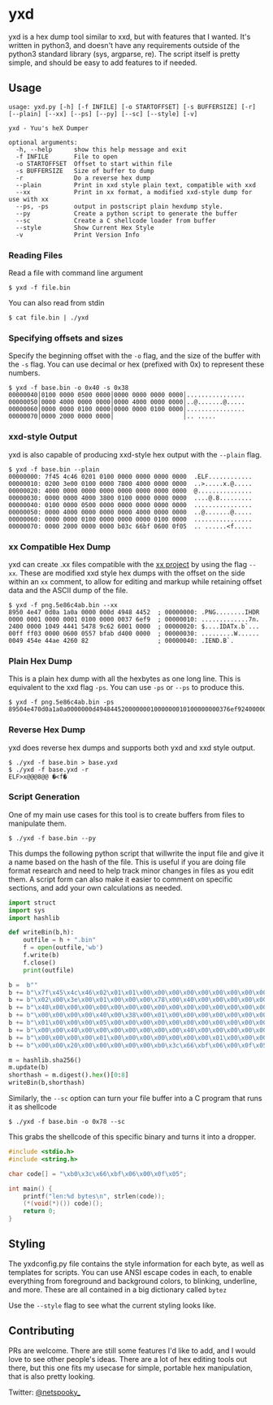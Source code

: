 # yxd

yxd is a hex dump tool similar to xxd, but with features that I wanted. It's written in python3, and doesn't have any requirements outside of the python3 standard library (sys, argparse, re). The script itself is pretty simple, and should be easy to add features to if needed.

## Usage

```
usage: yxd.py [-h] [-f INFILE] [-o STARTOFFSET] [-s BUFFERSIZE] [-r] [--plain] [--xx] [--ps] [--py] [--sc] [--style] [-v]

yxd - Yuu's heX Dumper

optional arguments:
  -h, --help      show this help message and exit
  -f INFILE       File to open
  -o STARTOFFSET  Offset to start within file
  -s BUFFERSIZE   Size of buffer to dump
  -r              Do a reverse hex dump
  --plain         Print in xxd style plain text, compatible with xxd
  --xx            Print in xx format, a modified xxd-style dump for use with xx
  --ps, -ps       output in postscript plain hexdump style.
  --py            Create a python script to generate the buffer
  --sc            Create a C shellcode loader from buffer
  --style         Show Current Hex Style
  -v              Print Version Info
```

### Reading Files

Read a file with command line argument
```
$ yxd -f file.bin
```
You can also read from stdin
```
$ cat file.bin | ./yxd
```

### Specifying offsets and sizes

Specify the beginning offset with the `-o` flag, and the size of the buffer with the `-s` flag. You can use decimal or hex (prefixed with 0x) to represent these numbers.

```
$ yxd -f base.bin -o 0x40 -s 0x38
00000040│0100 0000 0500 0000│0000 0000 0000 0000│................
00000050│0000 4000 0000 0000│0000 4000 0000 0000│..@.......@.....
00000060│0000 0000 0100 0000│0000 0000 0100 0000│................
00000070│0000 2000 0000 0000│                   │.. .....
```

### xxd-style Output

yxd is also capable of producing xxd-style hex output with the `--plain` flag.

```
$ yxd -f base.bin --plain
00000000: 7f45 4c46 0201 0100 0000 0000 0000 0000  .ELF............
00000010: 0200 3e00 0100 0000 7800 4000 0000 0000  ..>.....x.@.....
00000020: 4000 0000 0000 0000 0000 0000 0000 0000  @...............
00000030: 0000 0000 4000 3800 0100 0000 0000 0000  ....@.8.........
00000040: 0100 0000 0500 0000 0000 0000 0000 0000  ................
00000050: 0000 4000 0000 0000 0000 4000 0000 0000  ..@.......@.....
00000060: 0000 0000 0100 0000 0000 0000 0100 0000  ................
00000070: 0000 2000 0000 0000 b03c 66bf 0600 0f05  .. ......<f.....
```

### xx Compatible Hex Dump 

yxd can create .xx files compatible with the [xx project](https://github.com/netspooky/xx) by using the flag `--xx`. These are modified xxd style hex dumps with the offset on the side within an `xx` comment, to allow for editing and markup while retaining offset data and the ASCII dump of the file.

```
$ yxd -f png.5e86c4ab.bin --xx
8950 4e47 0d0a 1a0a 0000 000d 4948 4452  ; 00000000: .PNG........IHDR
0000 0001 0000 0001 0100 0000 0037 6ef9  ; 00000010: .............7n.
2400 0000 1049 4441 5478 9c62 6001 0000  ; 00000020: $....IDATx.b`...
00ff ff03 0000 0600 0557 bfab d400 0000  ; 00000030: .........W......
0049 454e 44ae 4260 82                   ; 00000040: .IEND.B`.
```

### Plain Hex Dump

This is a plain hex dump with all the hexbytes as one long line. This is equivalent to the xxd flag `-ps`. You can use `-ps` or `--ps` to produce this.

```
$ yxd -f png.5e86c4ab.bin -ps 
89504e470d0a1a0a0000000d4948445200000001000000010100000000376ef9240000001049444154789c626001000000ffff03000006000557bfabd40000000049454e44ae426082
```

### Reverse Hex Dump

yxd does reverse hex dumps and supports both yxd and xxd style output.

```
$ ./yxd -f base.bin > base.yxd
$ ./yxd -f base.yxd -r
ELF>x@@@8@@ �<f�
```

### Script Generation

One of my main use cases for this tool is to create buffers from files to manipulate them.

```
$ ./yxd -f base.bin --py
```

This dumps the following python script that willwrite the input file and give it a name based on the hash of the file. This is useful if you are doing file format research and need to help track minor changes in files as you edit them. A script form can also make it easier to comment on specific sections, and add your own calculations as needed.

```python
import struct
import sys
import hashlib

def writeBin(b,h):
    outfile = h + ".bin"
    f = open(outfile,'wb')
    f.write(b)
    f.close()
    print(outfile)

b =  b""
b += b"\x7f\x45\x4c\x46\x02\x01\x01\x00\x00\x00\x00\x00\x00\x00\x00\x00" # 00000000 .ELF............
b += b"\x02\x00\x3e\x00\x01\x00\x00\x00\x78\x00\x40\x00\x00\x00\x00\x00" # 00000010 ..>.....x.@.....
b += b"\x40\x00\x00\x00\x00\x00\x00\x00\x00\x00\x00\x00\x00\x00\x00\x00" # 00000020 @...............
b += b"\x00\x00\x00\x00\x40\x00\x38\x00\x01\x00\x00\x00\x00\x00\x00\x00" # 00000030 ....@.8.........
b += b"\x01\x00\x00\x00\x05\x00\x00\x00\x00\x00\x00\x00\x00\x00\x00\x00" # 00000040 ................
b += b"\x00\x00\x40\x00\x00\x00\x00\x00\x00\x00\x40\x00\x00\x00\x00\x00" # 00000050 ..@.......@.....
b += b"\x00\x00\x00\x00\x01\x00\x00\x00\x00\x00\x00\x00\x01\x00\x00\x00" # 00000060 ................
b += b"\x00\x00\x20\x00\x00\x00\x00\x00\xb0\x3c\x66\xbf\x06\x00\x0f\x05" # 00000070 .. ......<f.....

m = hashlib.sha256()
m.update(b)
shorthash = m.digest().hex()[0:8]
writeBin(b,shorthash)
```

Similarly, the `--sc` option can turn your file buffer into a C program that runs it as shellcode
```
$ ./yxd -f base.bin -o 0x78 --sc
```

This grabs the shellcode of this specific binary and turns it into a dropper.

```c
#include <stdio.h>
#include <string.h>

char code[] = "\xb0\x3c\x66\xbf\x06\x00\x0f\x05";

int main() {
    printf("len:%d bytes\n", strlen(code));
    (*(void(*)()) code)();
    return 0;
}
```

## Styling

The yxdconfig.py file contains the style information for each byte, as well as templates for scripts. You can use ANSI escape codes in each, to enable everything from foreground and background colors, to blinking, underline, and more. These are all contained in a big dictionary called `bytez`

Use the `--style` flag to see what the current styling looks like.

## Contributing

PRs are welcome. There are still some features I'd like to add, and I would love to see other people's ideas. There are a lot of hex editing tools out there, but this one fits my usecase for simple, portable hex manipulation, that is also pretty looking.

Twitter: [@netspooky_](https://twitter.com/netspooky_)
